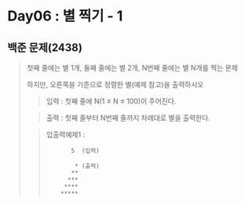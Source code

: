 # Day06 : 별 찍기 - 1
## 백준 문제(2438)
> 첫째 줄에는 별 1개, 둘째 줄에는 별 2개, N번째 줄에는 별 N개를 찍는 문제
>
> 하지만, 오른쪽을 기준으로 정렬한 별(예제 참고)을 출력하시오
>
> >입력 : 첫째 줄에 N(1 ≤ N ≤ 100)이 주어진다.
>
>>출력 : 첫째 줄부터 N번째 줄까지 차례대로 별을 출력한다.
>
> >입출력예제1 :
> >
>>            5  (입력)
> >
>>             * (출력) 
> >            **
> >           ***
> >          ****
> >         *****
>